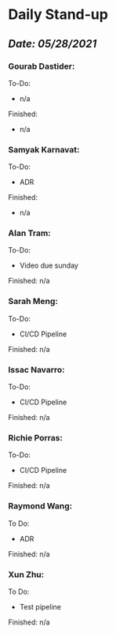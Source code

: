 # Daily Stand-up
## _Date: 05/28/2021_

### Gourab Dastider:
To-Do:
- n/a



Finished:
- n/a




### Samyak Karnavat:
To-Do:
- ADR


Finished:
- n/a



### Alan Tram:
To-Do: 
- Video due sunday





Finished:
n/a



### Sarah Meng:
To-Do:
- CI/CD Pipeline


Finished:
n/a





### Issac Navarro:
To-Do:
- CI/CD Pipeline

Finished:
n/a




### Richie Porras:
To-Do:
- CI/CD Pipeline 

Finished:
n/a



### Raymond Wang:
To Do:
- ADR

Finished:
n/a



### Xun Zhu:
To Do:

- Test pipeline


Finished:
n/a
